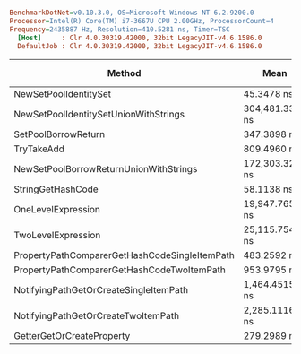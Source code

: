 ``` ini

BenchmarkDotNet=v0.10.3.0, OS=Microsoft Windows NT 6.2.9200.0
Processor=Intel(R) Core(TM) i7-3667U CPU 2.00GHz, ProcessorCount=4
Frequency=2435887 Hz, Resolution=410.5281 ns, Timer=TSC
  [Host]     : Clr 4.0.30319.42000, 32bit LegacyJIT-v4.6.1586.0
  DefaultJob : Clr 4.0.30319.42000, 32bit LegacyJIT-v4.6.1586.0


```
 |                                        Method |            Mean |        StdErr |         StdDev |          Median | Scaled | Scaled-StdDev |   Gen 0 | Allocated |
 |---------------------------------------------- |---------------- |-------------- |--------------- |---------------- |------- |-------------- |-------- |---------- |
 |                         NewSetPoolIdentitySet |      45.3478 ns |     0.6535 ns |      3.4579 ns |      44.9463 ns |   0.06 |          0.00 |  0.0180 |      40 B |
 |         NewSetPoolIdentitySetUnionWithStrings | 304,481.3334 ns | 3,038.6675 ns | 20,609.2457 ns | 302,151.1351 ns | 376.29 |         26.28 | 24.7606 |  58.43 kB |
 |                           SetPoolBorrowReturn |     347.3898 ns |     3.7176 ns |     37.1759 ns |     344.2499 ns |   0.43 |          0.05 |       - |       7 B |
 |                                    TryTakeAdd |     809.4960 ns |     4.3232 ns |     16.7436 ns |     811.3554 ns |   1.00 |          0.00 |       - |      20 B |
 |        NewSetPoolBorrowReturnUnionWithStrings | 172,303.3268 ns | 1,508.7157 ns |  5,226.3445 ns | 172,722.4243 ns | 212.94 |          7.49 |       - |      28 B |
 |                             StringGetHashCode |      58.1138 ns |     0.6646 ns |      2.6585 ns |      58.5280 ns |   0.07 |          0.00 |       - |       0 B |
 |                            OneLevelExpression |  19,947.7656 ns |   227.4341 ns |  1,245.7081 ns |  19,768.2414 ns |  24.65 |          1.59 |  0.0732 |     473 B |
 |                            TwoLevelExpression |  25,115.7545 ns |   250.3691 ns |  2,079.7216 ns |  24,584.0067 ns |  31.04 |          2.63 |  0.2085 |     645 B |
 | PropertyPathComparerGetHashCodeSingleItemPath |     483.2592 ns |     4.8931 ns |     40.9390 ns |     465.8300 ns |   0.60 |          0.05 |       - |       0 B |
 |    PropertyPathComparerGetHashCodeTwoItemPath |     953.9795 ns |     9.6383 ns |     57.8296 ns |     934.4160 ns |   1.18 |          0.07 |       - |       0 B |
 |        NotifyingPathGetOrCreateSingleItemPath |   1,464.4515 ns |    17.4669 ns |     85.5701 ns |   1,458.9134 ns |   1.81 |          0.11 |       - |       0 B |
 |           NotifyingPathGetOrCreateTwoItemPath |   2,285.1116 ns |    22.5872 ns |    131.7046 ns |   2,268.0039 ns |   2.82 |          0.17 |       - |       0 B |
 |                     GetterGetOrCreateProperty |     279.2989 ns |     2.9850 ns |     15.7953 ns |     278.0138 ns |   0.35 |          0.02 |  0.0073 |      32 B |
